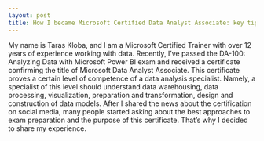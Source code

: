 ```yaml
---
layout: post
title: How I became Microsoft Certified Data Analyst Associate: key tips
---
```


My name is Taras Kloba, and I am a Microsoft Certified Trainer with over 12 years of experience working with data. Recently, I’ve passed the DA-100: Analyzing Data with Microsoft Power BI exam and received a certificate confirming the title of Microsoft Data Analyst Associate. This certificate proves a certain level of competence of a data analysis specialist. Namely, a specialist of this level should understand data warehousing, data processing, visualization, preparation and transformation, design and construction of data models. After I shared the news about the certification on social media, many people started asking about the best approaches to exam preparation and the purpose of this certificate. That’s why I decided to share my experience.
